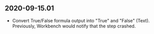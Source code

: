 2020-09-15.01
-------------

* Convert True/False formula output into "True" and "False" (Text). Previously,
  Workbench would notify that the step crashed.
